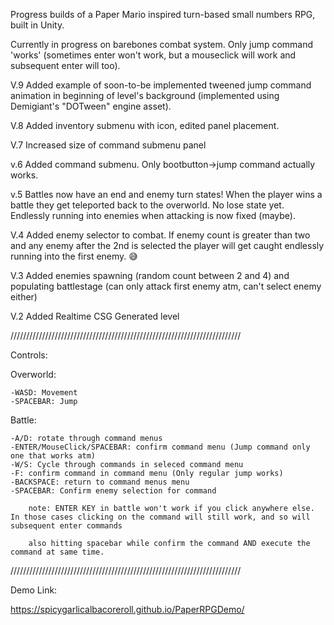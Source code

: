 Progress builds of a Paper Mario inspired turn-based small numbers RPG, built in Unity.

Currently in progress on barebones combat system. Only jump command 'works' (sometimes enter won't work, but a mouseclick will work and subsequent enter will too).

V.9 Added example of soon-to-be implemented tweened jump command animation in beginning of level's background (implemented using Demigiant's "DOTween" engine asset).

V.8 Added inventory submenu with icon, edited panel placement.

V.7 Increased size of command submenu panel

v.6 Added command submenu. Only bootbutton->jump command actually works.

v.5 Battles now have an end and enemy turn states! When the player wins a battle they get teleported back to the overworld. No lose state yet. Endlessly running into enemies when attacking is now fixed (maybe).

V.4 Added enemy selector to combat. If enemy count is greater than two and any enemy after the 2nd is selected the player will get caught endlessly running into the first enemy. :sweat_smile:

V.3 Added enemies spawning (random count between 2 and 4) and populating battlestage (can only attack first enemy atm, can't select enemy either)

V.2 Added Realtime CSG Generated level


/////////////////////////////////////////////////////////////////////////

Controls:


Overworld:

    -WASD: Movement
    -SPACEBAR: Jump


Battle:

    -A/D: rotate through command menus
    -ENTER/MouseClick/SPACEBAR: confirm command menu (Jump command only one that works atm)
    -W/S: Cycle through commands in seleced command menu
    -F: confirm command in command menu (Only regular jump works)
    -BACKSPACE: return to command menus menu
    -SPACEBAR: Confirm enemy selection for command

        note: ENTER KEY in battle won't work if you click anywhere else. In those cases clicking on the command will still work, and so will subsequent enter commands

        also hitting spacebar while confirm the command AND execute the command at same time.


/////////////////////////////////////////////////////////////////////////

Demo Link:

https://spicygarlicalbacoreroll.github.io/PaperRPGDemo/


    